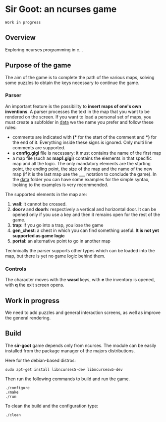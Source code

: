 # Sir Goot: an ncurses game

`Work in progress`

## Overview

Exploring ncurses programming in c...

## Purpose of the game

The aim of the game is to complete the path of the various maps, solving some puzzles to obtain the keys necessary to continue the game.

### Parser

An important feature is the possibility to **insert maps of one's own inventions**. A parser processes the text in the map that you want to be rendered on the screen. If you want to load a personal set of maps, you must create a subfolder in [data](data/) we the name you prefer and follow these rules:

- comments are indicated with **(\*** for the start of the comment and **\*)** for the end of it. Everything inside these signs is ignored. Only multi line comments are supported.
- a **config.gigi** file is necessary: it must contains the name of the first map
- a map file (such as **map1.gigi**) contains the elements in that specific map and all the logic. The only mandatory elements are the starting point, the ending point, the size of the map and the name of the new map (if it is the last map use the **___** notation to conclude the game). In the [data](data/) folder you can have some examples for the simple syntax, looking to the examples is very recommended.

The supported elements in the map are:

1. **wall**: it cannot be crossed.
2. **doorv** and **doorh**: respectively a vertical and horizontal door. It can be opened only if you use a key and then it remains open for the rest of the game. 
3. **trap**: if you go into a trap, you lose the game
4. **gen_chest**: a chest in which you can find something useful. **It is not yet supported as game logic**
5. **portal**: an alternative point to go in another map

Technically the parser supports other types which can be loaded into the map, but there is yet no game logic behind them.

### Controls
The character moves with the **wasd** keys, with **e** the inventory is opened, with **q** the exit screen opens.

## Work in progress
We need to add puzzles and general interaction screens, as well as improve the general rendering.

## Build
The **sir-goot** game depends only from ncurses. The module can be easily installed from the package manager of the majors distributions. 

Here for the debian-based distros:

```
sudo apt-get install libncurses5-dev libncursesw5-dev
```

Then run the following commands to build and run the game.

```
./configure 
./make
./run
```


To clean the build and the configuration type:

```
./clean
```
